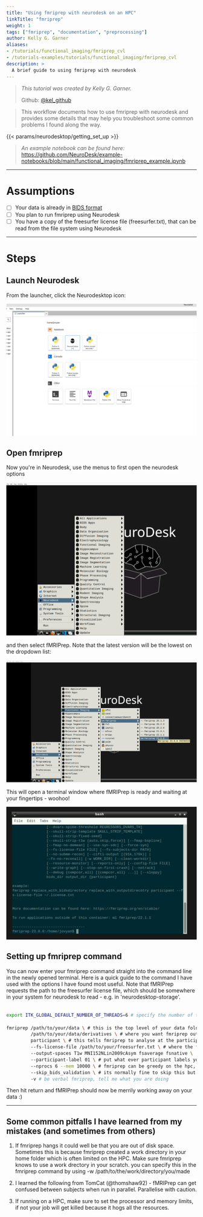 ```yaml
---
title: "Using fmriprep with neurodesk on an HPC"
linkTitle: "fmriprep"
weight: 1
tags: ["fmriprep", "documentation", "preprocessing"]
author: Kelly G. Garner
aliases:
- /tutorials/functional_imaging/fmriprep_cvl
- /tutorials-examples/tutorials/functional_imaging/fmriprep_cvl
description: > 
  A brief guide to using fmriprep with neurodesk
---
```



> _This tutorial was created by Kelly G. Garner._ 
>
> Github: [@kel_github](https://github.com/kel-github)
>

> This workflow documents how to use fmriprep with neurodesk and provides some details that may help you troubleshoot some common problems I found along the way. 

<!-- Following line adds a link to getting set up with Neurodesk -->
{{< params/neurodesktop/getting_set_up >}}
<!-- -->

> _An example notebook can be found here:_
> https://github.com/NeuroDesk/example-notebooks/blob/main/functional_imaging/fmriprep_example.ipynb
>
---

# Assumptions

- [ ] Your data is already in [BIDS format](https://bids.neuroimaging.io/)
- [ ] You plan to run fmriprep using Neurodesk
- [ ] You have a copy of the freesurfer license file (freesurfer.txt), that can be read from the file system using Neurodesk

---

# Steps

## Launch Neurodesk

From the launcher, click the Neurodesktop icon:

![launch_neurodesk](/static/tutorials-examples/tutorials/functional_imaging/fmriprep/launch_neurodesk.png 'launch_neurodesk') <!-- ![filename without extension](/static/tutorials-examples/tutorials/functional_imaging/subfolder_name/filename.png '[filename without extension')  -->

## Open fmriprep 

Now you're in Neurodesk, use the menus to first open the neurodesk options

![neurodesk_menu](/static/tutorials-examples/tutorials/functional_imaging/fmriprep/neurodesk_menu.png 'neurodesk_menu') <!-- ![filename without extension](/static/tutorials-examples/tutorials/functional_imaging/subfolder_name/filename.png '[filename without extension')  -->

and then select fMRIPrep. Note that the latest version will be the lowest on the dropdown list:

![open_fmriprep](/static/tutorials-examples/tutorials/functional_imaging/fmriprep/open_fmriprep.png 'open_fmriprep') <!-- ![filename without extension](/static/tutorials-examples/tutorials/functional_imaging/subfolder_name/filename.png '[filename without extension')  -->

This will open a terminal window where fMRIPrep is ready and waiting at your fingertips - woohoo!

![fmriprep_bash](/static/tutorials-examples/tutorials/functional_imaging/fmriprep/fmriprep_bash.png 'fmriprep_bash') <!-- ![filename without extension](/static/tutorials-examples/tutorials/functional_imaging/subfolder_name/filename.png '[filename without extension')  -->


## Setting up fmriprep command

You can now enter your fmriprep command straight into the command line in the newly opened terminal. Here is a quick guide to the command I have used with the options I have found most useful. Note that fMRIPrep requests the path to the freesurfer license file, which should be somewhere in your system for neurodesk to read - e.g. in 'neurodesktop-storage'.

```bash

export ITK_GLOBAL_DEFAULT_NUMBER_OF_THREADS=6 # specify the number of threads you want to use

fmriprep /path/to/your/data \ # this is the top level of your data folder
         /path/to/your/data/derivatives \ # where you want fmriprep output to be saved
         participant \ # this tells fmriprep to analyse at the participant level
         --fs-license-file /path/to/your/freesurfer.txt \ # where the freesurfer license file is
         --output-spaces T1w MNI152NLin2009cAsym fsaverage fsnative \ 
         --participant-label 01 \ # put what ever participant labels you want to analyse
         --nprocs 6 --mem 10000 \ # fmriprep can be greedy on the hpc, make sure it is not
         --skip_bids_validation \ # its normally fine to skip this but do make sure your data are BIDS enough
         -v # be verbal fmriprep, tell me what you are doing
```


Then hit return and fMRIPrep should now be merrily working away on your data :)

---

## Some common pitfalls I have learned from my mistakes (and sometimes from others)

1. If fmriprep hangs it could well be that you are out of disk space. Sometimes this is because fmriprep created a work directory in your home folder which is often limited on the HPC. Make sure fmriprep knows to use a work drectory in your scratch. you can specify this in the fmriprep command by using -w /path/to/the/work/directory/you/made

2. I learned the following from TomCat (@thomshaw92) - fMRIPrep can get confused between subjects when run in parallel. Parallelise with caution.

3. If running on a HPC, make sure to set the processor and memory limits, if not your job will get killed because it hogs all the resources.
